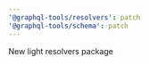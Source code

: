 ```yaml
---
'@graphql-tools/resolvers': patch
'@graphql-tools/schema': patch
---
```


New light resolvers package
